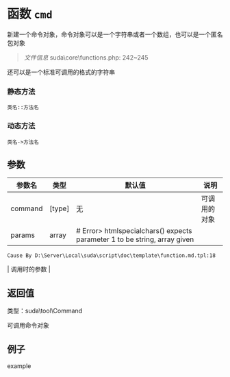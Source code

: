 # 函数 `cmd`

新建一个命令对象，命令对象可以是一个字符串或者一个数组，也可以是一个匿名包对象

> *文件信息* suda\core\functions.php: 242~245

还可以是一个标准可调用的格式的字符串

### 静态方法
```
类名::方法名
```

### 动态方法

```
类名->方法名
```


## 参数


| 参数名 | 类型 | 默认值 | 说明 |
|--------|-----|-------|-------|
| command |  [type] | 无 |  可调用的对象 |
| params |  array | # Error> htmlspecialchars() expects parameter 1 to be string, array given
	Cause By D:\Server\Local\suda\script\doc\template\function.md.tpl:18
 |  调用时的参数 |



## 返回值

类型：suda\tool\Command

 可调用命令对象



## 例子

example
